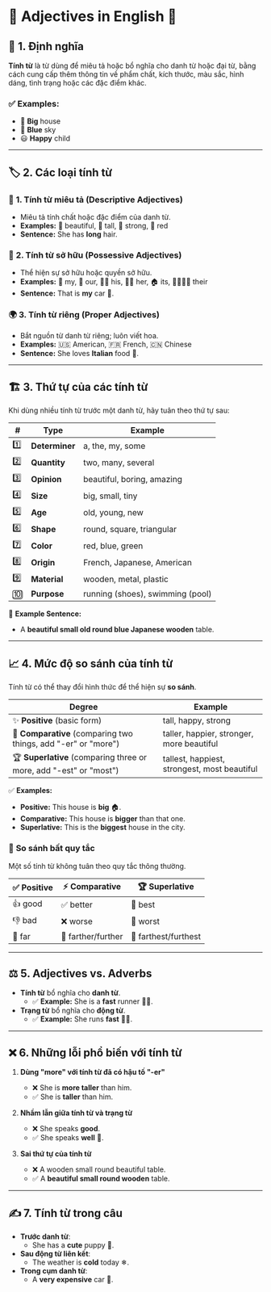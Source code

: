 # 🌟 **Adjectives in English** 🌟

## 📝 **1. Định nghĩa**

**Tính từ** là từ dùng để miêu tả hoặc bổ nghĩa cho danh từ hoặc đại từ, bằng cách cung cấp thêm thông tin về phẩm chất, kích thước, màu sắc, hình dáng, tình trạng hoặc các đặc điểm khác.

### ✅ **Examples:**

- 🏡 **Big** house
- 🌈 **Blue** sky
- 😃 **Happy** child

---

## 🏷 **2. Các loại tính từ**

### 🔹 **1. Tính từ miêu tả (Descriptive Adjectives)**

- Miêu tả tính chất hoặc đặc điểm của danh từ.
- **Examples:** 🌟 beautiful, 📏 tall, 💪 strong, 🔴 red
- **Sentence:** She has **long** hair.

### 🔑 **2. Tính từ sở hữu (Possessive Adjectives)**

- Thể hiện sự sở hữu hoặc quyền sở hữu.
- **Examples:** 👤 my, 👥 our, 👨‍⚖️ his, 👩‍⚖️ her, 🏠 its, 👨‍👩‍👧‍👦 their
- **Sentence:** That is **my** car 🚗.

### 🌍 **3. Tính từ riêng (Proper Adjectives)**

- Bắt nguồn từ danh từ riêng; luôn viết hoa.
- **Examples:** 🇺🇸 American, 🇫🇷 French, 🇨🇳 Chinese
- **Sentence:** She loves **Italian** food 🍝.

---

## 🏗 **3. Thứ tự của các tính từ**

Khi dùng nhiều tính từ trước một danh từ, hãy tuân theo thứ tự sau:

|**#**|**Type**|**Example**|
|---|---|---|
|1️⃣|**Determiner**|a, the, my, some|
|2️⃣|**Quantity**|two, many, several|
|3️⃣|**Opinion**|beautiful, boring, amazing|
|4️⃣|**Size**|big, small, tiny|
|5️⃣|**Age**|old, young, new|
|6️⃣|**Shape**|round, square, triangular|
|7️⃣|**Color**|red, blue, green|
|8️⃣|**Origin**|French, Japanese, American|
|9️⃣|**Material**|wooden, metal, plastic|
|🔟|**Purpose**|running (shoes), swimming (pool)|

🔹 **Example Sentence:**

- A **beautiful small old round blue Japanese wooden** table.

---

## 📈 **4. Mức độ so sánh của tính từ**

Tính từ có thể thay đổi hình thức để thể hiện sự **so sánh**.

|**Degree**|**Example**|
|---|---|
|✨ **Positive** (basic form)|tall, happy, strong|
|🚀 **Comparative** (comparing two things, add "-er" or "more")|taller, happier, stronger, more beautiful|
|🏆 **Superlative** (comparing three or more, add "-est" or "most")|tallest, happiest, strongest, most beautiful|

✅ **Examples:**

- **Positive:** This house is **big** 🏠.
- **Comparative:** This house is **bigger** than that one.
- **Superlative:** This is the **biggest** house in the city.

### 🔄 **So sánh bất quy tắc**

Một số tính từ không tuân theo quy tắc thông thường.

|✅ **Positive**|⚡ **Comparative**|🏆 **Superlative**|
|---|---|---|
|👍 good|✅ better|🥇 best|
|👎 bad|❌ worse|🚫 worst|
|📍 far|📌 farther/further|🎯 farthest/furthest|

---

## ⚖ **5. Adjectives vs. Adverbs**

- **Tính từ** bổ nghĩa cho **danh từ**.
    - ✅ **Example:** She is a **fast** runner 🏃‍♀️.
- **Trạng từ** bổ nghĩa cho **động từ**.
    - ✅ **Example:** She runs **fast** 🏃💨.

---

## ❌ **6. Những lỗi phổ biến với tính từ**

1. **Dùng "more" với tính từ đã có hậu tố "-er"**
    
    - ❌ She is **more taller** than him.
    - ✅ She is **taller** than him.
2. **Nhầm lẫn giữa tính từ và trạng từ**
    
    - ❌ She speaks **good**.
    - ✅ She speaks **well** 🎤.
3. **Sai thứ tự của tính từ**
    
    - ❌ A wooden small round beautiful table.
    - ✅ A **beautiful small round wooden** table.

---

## ✍ **7. Tính từ trong câu**

- **Trước danh từ**:
    - She has a **cute** puppy 🐶.
- **Sau động từ liên kết**:
    - The weather is **cold** today ❄.
- **Trong cụm danh từ**:
    - A **very expensive** car 🚗.